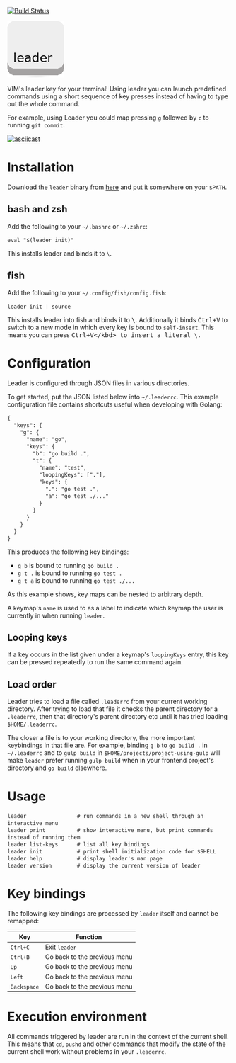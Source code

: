 [![Build Status](https://travis-ci.com/dhamidi/leader.svg?branch=master)](https://travis-ci.com/dhamidi/leader)

![](./assets/logo.png)

VIM's leader key for your terminal!  Using leader you can launch predefined commands using a short sequence of key presses instead of having to type out the whole command.

For example, using Leader you could map pressing `g` followed by `c` to running `git commit`.

[![asciicast](https://asciinema.org/a/j1SIx0G9cQ5q8M8wf3SZeu5OW.png)](https://asciinema.org/a/j1SIx0G9cQ5q8M8wf3SZeu5OW)

# Installation

Download the `leader` binary from [here](https://github.com/dhamidi/leader/releases) and put it somewhere on your `$PATH`.

## bash and zsh

Add the following to your `~/.bashrc` or `~/.zshrc`:

```
eval "$(leader init)"
```

This installs leader and binds it to `\`.

## fish

Add the following to your `~/.config/fish/config.fish`:

```
leader init | source
```

This installs leader into fish and binds it to <kbd>\\</kbd>.
Additionally it binds <kbd>Ctrl+V</kbd> to switch to a new mode in which every key is bound to `self-insert`.
This means you can press <kbd>Ctrl+V</kbd><kbd>\</kbd> to insert a literal `\`.

# Configuration

Leader is configured through JSON files in various directories.

To get started, put the JSON listed below into `~/.leaderrc`.  This example configuration file contains shortcuts useful when developing with Golang:

```
{
  "keys": {
    "g": {
      "name": "go",
      "keys": {
        "b": "go build .",
        "t": {
          "name": "test",
          "loopingKeys": ["."],
          "keys": {
            ".": "go test .",
            "a": "go test ./..."
          }
        }
      }
    }
  }
}
```

This produces the following key bindings:

- `g b` is bound to running `go build .`
- `g t .` is bound to running `go test .`
- `g t a` is bound to running `go test ./...`

As this example shows, key maps can be nested to arbitrary depth.

A keymap's `name` is used to as a label to indicate which keymap the user is currently in when running `leader`.


## Looping keys

If a key occurs in the list given under a keymap's `loopingKeys` entry, this key can be pressed repeatedly to run the same command again.

## Load order

Leader tries to load a file called `.leaderrc` from your current working directory.  After trying to load that file it checks the parent directory for a `.leaderrc`, then that directory's parent directory etc until it has tried loading `$HOME/.leaderrc`.

The closer a file is to your working directory, the more important keybindings in that file are.  For example, binding `g b` to `go build .` in `~/.leaderrc` and to `gulp build` in `$HOME/projects/project-using-gulp` will make `leader` prefer running `gulp build` when in your frontend project's directory and `go build` elsewhere.

# Usage

```
leader                # run commands in a new shell through an interactive menu
leader print          # show interactive menu, but print commands instead of running them
leader list-keys      # list all key bindings
leader init           # print shell initialization code for $SHELL
leader help           # display leader's man page
leader version        # display the current version of leader
```

# Key bindings

The following key bindings are processed by `leader` itself and cannot be remapped:

| Key         | Function                     |
| ---         | --------                     |
| `Ctrl+C`    | Exit `leader`                |
| `Ctrl+B`    | Go back to the previous menu |
| `Up`        | Go back to the previous menu |
| `Left`      | Go back to the previous menu |
| `Backspace` | Go back to the previous menu |


# Execution environment

All commands triggered by leader are run in the context of the current shell.  This means that `cd`, `pushd` and other commands that modify the state of the current shell work without problems in your `.leaderrc`.

